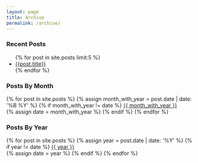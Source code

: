 ```yaml
---
layout: page
title: Archive
permalink: /archive/
---
```


### Recent Posts
<ul>
{% for post in site.posts limit:5 %}
	<li><a href="{{ post.url }}">{{post.title}}</a></li>
{% endfor %}
</ul>

### Posts By Month
<p>
{% for post in site.posts %}
  {% assign month_with_year = post.date | date: '%B %Y' %}
  {% if month_with_year != date %}
    <a href="" id="y{{month_with_year}}">{{ month_with_year }}</a><br>
    {% assign date = month_with_year %} 
  {% endif %}
{% endfor %}
</p>

### Posts By Year
<p>
{% for post in site.posts %}
  {% assign year = post.date | date: '%Y' %}
  {% if year != date %}
    <a href="" id="y{{year}}">{{ year }}</a><br>
    {% assign date = year %} 
  {% endif %}
{% endfor %}
</p>